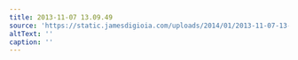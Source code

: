 ```yaml
---
title: 2013-11-07 13.09.49
source: 'https://static.jamesdigioia.com/uploads/2014/01/2013-11-07-13-09-49-scaled.jpg'
altText: ''
caption: ''
---
```


